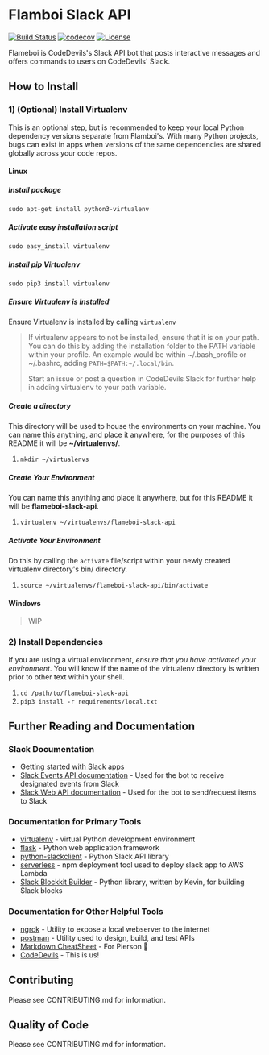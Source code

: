 # Flamboi Slack API

[![Build Status](https://travis-ci.com/ASU-CodeDevils/flameboi-slack-api.svg?branch=master)](https://travis-ci.com/ASU-CodeDevils/flameboi-slack-api)
[![codecov](https://codecov.io/gh/ASU-CodeDevils/flameboi-slack-api/branch/master/graph/badge.svg)](https://codecov.io/gh/ASU-CodeDevils/flameboi-slack-api)
[![License](https://img.shields.io/badge/license-MIT-blue.svg)](https://github.com/ASU-CodeDevils/flameboi-slack-api/blob/dev/LICENSE)

Flameboi is CodeDevils's Slack API bot that posts interactive messages and offers commands to users on CodeDevils' Slack.

## How to Install

### 1) (Optional) Install Virtualenv

This is an optional step, but is recommended to keep your local Python dependency versions separate from Flamboi's. With many Python projects, bugs can exist in apps when versions of the same dependencies are shared globally across your code repos.

#### Linux

##### Install package

`sudo apt-get install python3-virtualenv`

##### Activate easy installation script

`sudo easy_install virtualenv`

##### Install pip Virtualenv

`sudo pip3 install virtualenv`

##### Ensure Virtualenv is Installed

Ensure Virtualenv is installed by calling `virtualenv`

> If virtualenv appears to not be installed, ensure that it is on your path. You can do this by adding the installation folder to the PATH variable within your profile. An example would be within ~/.bash_profile or ~/.bashrc, adding `PATH=$PATH:~/.local/bin`.
>
> Start an issue or post a question in CodeDevils Slack for further help in adding virtualenv to your path variable.

##### Create a directory

This directory will be used to house the environments on your machine. You can name this anything, and place it anywhere, for the purposes of this README it will be **~/virtualenvs/**.

1. `mkdir ~/virtualenvs`

##### Create Your Environment

You can name this anything and place it anywhere, but for this README it will be **flameboi-slack-api**.

1. `virtualenv ~/virtualenvs/flameboi-slack-api`

##### Activate Your Environment

Do this by calling the `activate` file/script within your newly created virtualenv directory's bin/ directory.

1. `source ~/virtualenvs/flameboi-slack-api/bin/activate`

#### Windows

> WIP

### 2) Install Dependencies

If you are using a virtual environment, *ensure that you have activated your environment*. You will know if the name of the virtualenv directory is written prior to other text within your shell.

1. `cd /path/to/flameboi-slack-api`
1. `pip3 install -r requirements/local.txt`

## Further Reading and Documentation

### Slack Documentation

- [Getting started with Slack apps](https://api.slack.com/slack-apps)
- [Slack Events API documentation](https://api.slack.com/events) - Used for the bot to receive designated events from Slack
- [Slack Web API documentation](https://api.slack.com/web) - Used for the bot to send/request items to Slack

### Documentation for Primary Tools

- [virtualenv](https://virtualenv.pypa.io/en/latest/userguide/) - virtual Python development environment
- [flask](http://flask.pocoo.org/) - Python web application framework
- [python-slackclient](http://python-slackclient.readthedocs.io/en/latest/) - Python Slack API library
- [serverless](https://www.serverless.com/framework/docs/) - npm deployment tool used to deploy slack app to AWS Lambda
- [Slack Blockkit Builder](https://github.com/ASU-CodeDevils/slack-blockkit/) - Python library, written by Kevin, for building Slack blocks

### Documentation for Other Helpful Tools

- [ngrok](https://ngrok.com/docs) - Utility to expose a local webserver to the internet
- [postman](https://www.getpostman.com/docs/) - Utility used to design, build, and test APIs
- [Markdown CheatSheet](https://github.com/adam-p/markdown-here/wiki/Markdown-Cheatsheet) - For Pierson :troll:
- [CodeDevils](https://codedevils.org) - This is us!

## Contributing

Please see CONTRIBUTING.md for information.

## Quality of Code

Please see CONTRIBUTING.md for information.
